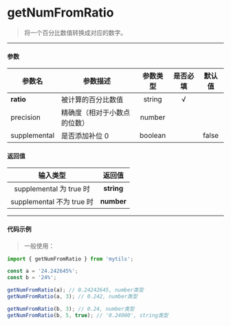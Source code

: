 # getNumFromRatio

> 将一个百分比数值转换成对应的数字。

---

#### 参数

| 参数名       | 参数描述                     | 参数类型 | 是否必填 | 默认值 |
| ------------ | ---------------------------- | :------: | :------: | :----: |
| **ratio**    | 被计算的百分比数值           |  string  |    √     |        |
| precision    | 精确度（相对于小数点的位数） |  number  |          |        |
| supplemental | 是否添加补位 0               | boolean  |          | false  |

#### 返回值

|         输入类型          |   返回值   |
| :-----------------------: | :--------: |
|  supplemental 为 true 时  | **string** |
| supplemental 不为 true 时 | **number** |

---

#### 代码示例

> 一般使用：

```js
import { getNumFromRatio } from 'mytils';

const a = '24.242645%';
const b = '24%';

getNumFromRatio(a); // 0.24242645, number类型
getNumFromRatio(a, 3); // 0.242, number类型

getNumFromRatio(b, 3); // 0.24, number类型
getNumFromRatio(b, 5, true); // '0.24000', string类型
```
